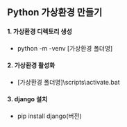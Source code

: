 ## Python 가상환경 만들기

#### 1. 가상환경 디렉토리 생성

- python -m -venv [가상환경 폴더명]

#### 2. 가상환경 활성화

- [가상환경 폴더명]\scripts\activate.bat

#### 3. django 설치

- pip install django(버전)

